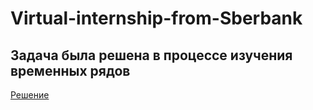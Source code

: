# Virtual-internship-from-Sberbank
## Задача была решена в процессе изучения временных рядов
[Решение](https://github.com/Aliaksandr-Borsuk/Virtual-internship-from-Sberbank/blob/main/virtual_stajirovka_sber_1.ipynb)
